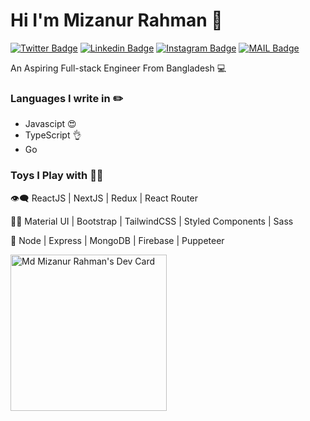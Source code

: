 # Hi I'm Mizanur Rahman :rocket:

[![Twitter Badge](https://img.shields.io/badge/-MizanMahi-1ca0f1?style=flat-square&labelColor=1ca0f1&logo=twitter&logoColor=white&link=https://twitter.com/AroraShreshth)](https://twitter.com/mizan__mahi) [![Linkedin Badge](https://img.shields.io/badge/-MizanMahi-blue?style=flat-square&logo=Linkedin&logoColor=white&link=https://www.linkedin.com/in/ShreshthArora/)](https://www.linkedin.com/in/mizan-mahi/) [![Instagram Badge](https://img.shields.io/badge/-@MizanMahi-03a57a?style=flat-square&labelColor=white&logo=Instagram&link=https://instagram.com/AroraShreshth/)](https://www.instagram.com/mizan_mahi/)
[![MAIL Badge](https://img.shields.io/badge/-mizanmahi24-c14438?style=flat-square&logo=Gmail&logoColor=white&link=mailto:hey@shreshtharora.co)](mailto:mizanmahi24@gmail.com)

An Aspiring Full-stack Engineer From Bangladesh 💻


### Languages I write in :pencil2:

- Javascipt 😍
- TypeScript 👌
- Go

### Toys I Play with 👨‍💻

👁‍🗨 ReactJS | NextJS | Redux | React Router

💅🏻 Material UI | Bootstrap | TailwindCSS | Styled Components | Sass

🚂 Node | Express | MongoDB | Firebase  | Puppeteer





<a href="https://app.daily.dev/mizanmahi"><img src="https://api.daily.dev/devcards/496f28ec194243e197a34129c372c424.png?r=jjc" width="250" alt="Md Mizanur Rahman's Dev Card"/></a>
